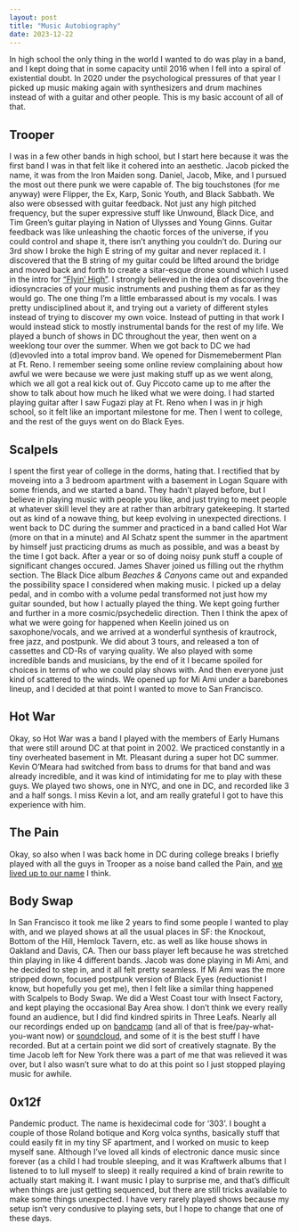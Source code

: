 ```yaml
---
layout: post
title: "Music Autobiography"
date: 2023-12-22
---
```

In high school the only thing in the world I wanted to do was play in a band, and I kept doing that in some capacity until 2016 when I fell into a spiral of existential doubt. In 2020 under the psychological pressures of that year I picked up music making again with synthesizers and drum machines instead of with a guitar and other people. This is my basic account of all of that.

## Trooper

I was in a few other bands in high school, but I start here because it was the first band I was in that felt like it cohered into an aesthetic. Jacob picked the name, it was from the Iron Maiden song. Daniel, Jacob, Mike, and I pursued the most out there punk we were capable of. The big touchstones (for me anyway) were Flipper, the Ex, Karp, Sonic Youth, and Black Sabbath. We also were obsessed with guitar feedback. Not just any high pitched frequency, but the super expressive stuff like Unwound, Black Dice, and Tim Green’s guitar playing in Nation of Ulysses and Young Ginns. Guitar feedback was like unleashing the chaotic forces of the universe, if you could control and shape it, there isn’t anything you couldn’t do. During our 3rd show I broke the high E string of my guitar and never replaced it. I discovered that the B string of my guitar could be lifted around the bridge and moved back and forth to create a sitar-esque drone sound which I used in the intro for [“Flyin’ High”](https://onrepeatrecordings.bandcamp.com/track/flyin-high). I strongly believed in the idea of discovering the idiosyncracies of your music instruments and pushing them as far as they would go. The one thing I’m a little embarassed about is my vocals. I was pretty undisciplined about it, and trying out a variety of different styles instead of trying to discover my own voice. Instead of putting in that work I would instead stick to mostly instrumental bands for the rest of my life. We played a bunch of shows in DC throughout the year, then went on a weeklong tour over the summer. When we got back to DC we had (d)evovled into a total improv band. We opened for Dismemeberment Plan at Ft. Reno. I remember seeing some online review complaining about how awful we were because we were just making stuff up as we went along, which we all got a real kick out of. Guy Piccoto came up to me after the show to talk about how much he liked what we were doing. I had started playing guitar after I saw Fugazi play at Ft. Reno when I was in jr high school, so it felt like an important milestone for me. Then I went to college, and the rest of the guys went on do Black Eyes.

## Scalpels

I spent the first year of college in the dorms, hating that. I rectified that by moveing into a 3 bedroom apartment with a basement in Logan Square with some friends, and we started a band. They hadn’t played before, but I believe in playing music with people you like, and just trying to meet people at whatever skill level they are at rather than arbitrary gatekeeping. It started out as kind of a nowave thing, but keep evolving in unexpected directions. I went back to DC during the summer and practiced in a band called Hot War (more on that in a minute) and Al Schatz spent the summer in the apartment by himself just practicing drums as much as possible, and was a beast by the time I got back. After a year or so of doing noisy punk stuff a couple of significant changes occured. James Shaver joined us filling out the rhythm section. The Black Dice album *Beaches & Canyons* came out and expanded the possibility space I considered when making music. I picked up a delay pedal, and in combo with a volume pedal transformed not just how my guitar sounded, but how I actually played the thing. We kept going further and further in a more cosmic/psychedelic direction. Then I think the apex of what we were going for happened when Keelin joined us on saxophone/vocals, and we arrived at a wonderful synthesis of krautrock, free jazz, and postpunk. We did about 3 tours, and released a ton of cassettes and CD-Rs of varying quality. We also played with some incredible bands and musicians, by the end of it I became spoiled for choices in terms of who we could play shows with. And then everyone just kind of scattered to the winds. We opened up for Mi Ami under a barebones lineup, and I decided at that point I wanted to move to San Francisco.

## Hot War

Okay, so Hot War was a band I played with the members of Early Humans that were still around DC at that point in 2002. We practiced constantly in a tiny overheated basement in Mt. Pleasant during a super hot DC summer. Kevin O’Meara had switched from bass to drums for that band and was already incredible, and it was kind of intimidating for me to play with these guys. We played two shows, one in NYC, and one in DC, and recorded like 3 and a half songs. I miss Kevin a lot, and am really grateful I got to have this experience with him.

## The Pain

Okay, so also when I was back home in DC during college breaks I briefly played with all the guys in Trooper as a noise band called the Pain, and [we lived up to our name](https://www.youtube.com/watch?v=z_fnmFMX9Uk) I think.

## Body Swap

In San Francisco it took me like 2 years to find some people I wanted to play with, and we played shows at all the usual places in SF: the Knockout, Bottom of the Hill, Hemlock Tavern, etc. as well as like house shows in Oakland and Davis, CA. Then our bass player left because he was stretched thin playing in like 4 different bands. Jacob was done playing in Mi Ami, and he decided to step in, and it all felt pretty seamless. If Mi Ami was the more stripped down, focused postpunk version of Black Eyes (reductionist I know, but hopefully you get me), then I felt like a similar thing happened with Scalpels to Body Swap. We did a West Coast tour with Insect Factory, and kept playing the occasional Bay Area show. I don’t think we every really found an audience, but I did find kindred spirits in Three Leafs. Nearly all our recordings ended up on [bandcamp](https://bodyswap.bandcamp.com) (and all of that is free/pay-what-you-want now) or [soundcloud](https://soundcloud.com/body-swap), and some of it is the best stuff I have recorded. But at a certain point we did sort of creatively stagnate. By the time Jacob left for New York there was a part of me that was relieved it was over, but I also wasn’t sure what to do at this point so I just stopped playing music for awhile.

## 0x12f

Pandemic product. The name is hexidecimal code for ‘303’. I bought a couple of those Roland botique and Korg volca synths, basically stuff that could easily fit in my tiny SF apartment, and I worked on music to keep myself sane. Although I’ve loved all kinds of electronic dance music since forever (as a child I had trouble sleeping, and it was Kraftwerk albums that I listened to to lull myself to sleep) it really required a kind of brain rewrite to actually start making it. I want music I play to surprise me, and that’s difficult when things are just getting sequenced, but there are still tricks available to make some things unexpected. I have very rarely played shows because my setup isn’t very condusive to playing sets, but I hope to change that one of these days.
